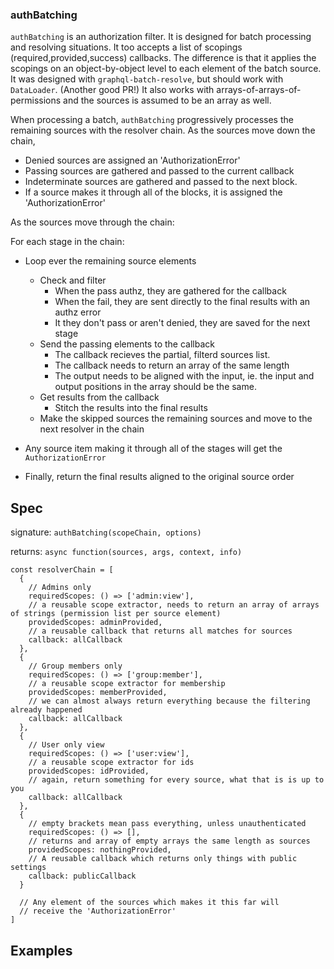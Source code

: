 ### authBatching

`authBatching` is an authorization filter.
It is designed for batch processing and resolving situations.
It too accepts a list of scopings (required,provided,success) callbacks.
The difference is that it applies the scopings
on an object-by-object level to each element of the batch source.
It was designed with `graphql-batch-resolve`, but should work with `DataLoader`. (Another good PR!)
It also works with arrays-of-arrays-of-permissions and the sources is assumed to be an array as well.

When processing a batch, `authBatching` progressively
processes the remaining sources with the resolver chain.
As the sources move down the chain,

- Denied sources are assigned an 'AuthorizationError'
- Passing sources are gathered and passed to the current callback
- Indeterminate sources are gathered and passed to the next block.
- If a source makes it through all of the blocks, it is assigned the 'AuthorizationError'

As the sources move through the chain:

For each stage in the chain:

- Loop ever the remaining source elements
  - Check and filter
    - When the pass authz, they are gathered for the callback
    - When the fail, they are sent directly to the final results with an authz error
    - It they don't pass or aren't denied, they are saved for the next stage
  - Send the passing elements to the callback
    - The callback recieves the partial, filterd sources list.
    - The callback needs to return an array of the same length
    - The output needs to be aligned with the input, ie. the input and output positions in the array should be the same.
  - Get results from the callback
    - Stitch the results into the final results
  - Make the skipped sources the remaining sources and move to the next resolver in the chain

- Any source item making it through all of the stages will get the `AuthorizationError`
- Finally, return the final results aligned to the original source order

## Spec

signature: `authBatching(scopeChain, options)`

returns: `async function(sources, args, context, info)`

```
const resolverChain = [
  {
    // Admins only
    requiredScopes: () => ['admin:view'],
    // a reusable scope extractor, needs to return an array of arrays of strings (permission list per source element)
    providedScopes: adminProvided,   
    // a reusable callback that returns all matches for sources
    callback: allCallback            
  },
  {
    // Group members only
    requiredScopes: () => ['group:member'],
    // a reusable scope extractor for membership
    providedScopes: memberProvided,  
    // we can almost always return everything because the filtering already happened
    callback: allCallback            
  },
  {
    // User only view
    requiredScopes: () => ['user:view'],
    // a reusable scope extractor for ids
    providedScopes: idProvided,
    // again, return something for every source, what that is is up to you
    callback: allCallback
  },
  {
    // empty brackets mean pass everything, unless unauthenticated
    requiredScopes: () => [],        
    // returns and array of empty arrays the same length as sources
    providedScopes: nothingProvided, 
    // A reusable callback which returns only things with public settings
    callback: publicCallback         
  }

  // Any element of the sources which makes it this far will
  // receive the 'AuthorizationError'
]

```

## Examples


